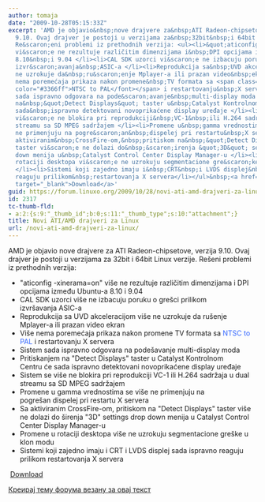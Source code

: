 ```yaml
---
author: tomaja
date: "2009-10-28T05:15:33Z"
excerpt: 'AMD je objavio&nbsp;nove drajvere za&nbsp;ATI Radeon-chipsetove, verzija
  9.10. Ovaj drajver je postoji u verzijama za&nbsp;32bit&nbsp;i 64bit Linux verzije.
  Re&scaron;eni problemi iz prethodnih verzija: <ul><li>&quot;aticonfig -xinerama=on&quot;
  vi&scaron;e ne rezultuje različitim dimenzijama i&nbsp;DPI opcijama između&nbsp;Ubuntu-a
  8.10&nbsp;i 9.04 </li><li>CAL SDK uzorci vi&scaron;e ne izbacuju poruku o gre&scaron;ci&nbsp;prilikom
  izvr&scaron;avanja&nbsp;ASIC-a </li><li>Reprodukcija sa&nbsp;UVD akceleracijom vi&scaron;e
  ne uzrokuje da&nbsp;ru&scaron;enje Mplayer-a ili prazan video&nbsp;ekran </li><li>Vi&scaron;e
  nema poremećaja prikaza nakon promene&nbsp;TV formata sa <span class="IL_AD"><font
  color="#3366ff">NTSC to PAL</font></span> i restartovanju&nbsp;X servera </li><li>Sistem
  sada ispravno odgovara na pode&scaron;avanje&nbsp;multi-display moda </li><li>Pritiskanjem
  na&nbsp;&quot;Detect Displays&quot; taster u&nbsp;Catalyst Kontrolnom Centru&nbsp;će
  sada&nbsp;ispravno detektovani novoprikaćene display uređaje </li><li>Sistem se
  vi&scaron;e ne blokira pri reprodukciji&nbsp;VC-1&nbsp;ili H.264 sadržaja u&nbsp;dual
  streamu sa SD MPEG sadržajem </li><li>Promene u&nbsp;gamma vrednostima se vi&scaron;e
  ne primenjuju na pogre&scaron;an&nbsp;dispelej pri restartu&nbsp;X servera </li><li>Sa
  aktiviranim&nbsp;CrossFire-om,&nbsp;pritiskom na&nbsp;&quot;Detect Displays&quot;
  taster vi&scaron;e ne dolazi do&nbsp;&scaron;irenja &quot;3D&quot; settings drop
  down menija u&nbsp;Catalyst Control Center Display Manager-u </li><li>Promene u
  rotaciji desktopa vi&scaron;e ne uzrokuju segmentacione gre&scaron;ke u klon modu
  </li><li>Sistemi koji zajedno imaju i&nbsp;CRT&nbsp;i LVDS displej&nbsp;sada ispravno
  reaguju prilikom&nbsp;restartovanja X servera</li></ul>&nbsp;<a href="https://a248.e.akamai.net/f/674/9206/0/www2.ati.com/drivers/linux/ati-driver-installer-9-10-x86.x86_64.run"
  target="_blank">Download</a>'
guid: https://forum.linuxo.org/2009/10/28/novi-ati-amd-drajveri-za-linux/
id: 2317
tc-thumb-fld:
- a:2:{s:9:"_thumb_id";b:0;s:11:"_thumb_type";s:10:"attachment";}
title: Novi ATI/AMD drajveri za Linux
url: /novi-ati-amd-drajveri-za-linux/
---
```

AMD je objavio&nbsp;nove drajvere za&nbsp;ATI Radeon-chipsetove, verzija 9.10. Ovaj drajver je postoji u verzijama za&nbsp;32bit&nbsp;i 64bit Linux verzije. Re&scaron;eni problemi iz prethodnih verzija: 

  * "aticonfig -xinerama=on" vi&scaron;e ne rezultuje različitim dimenzijama i&nbsp;DPI opcijama između&nbsp;Ubuntu-a 8.10&nbsp;i 9.04 
  * CAL SDK uzorci vi&scaron;e ne izbacuju poruku o gre&scaron;ci&nbsp;prilikom izvr&scaron;avanja&nbsp;ASIC-a 
  * Reprodukcija sa&nbsp;UVD akceleracijom vi&scaron;e ne uzrokuje da&nbsp;ru&scaron;enje Mplayer-a ili prazan video&nbsp;ekran 
  * Vi&scaron;e nema poremećaja prikaza nakon promene&nbsp;TV formata sa <span class="IL_AD"><font color="#3366ff">NTSC to PAL</font></span> i restartovanju&nbsp;X servera 
  * Sistem sada ispravno odgovara na pode&scaron;avanje&nbsp;multi-display moda 
  * Pritiskanjem na&nbsp;"Detect Displays" taster u&nbsp;Catalyst Kontrolnom Centru&nbsp;će sada&nbsp;ispravno detektovani novoprikaćene display uređaje 
  * Sistem se vi&scaron;e ne blokira pri reprodukciji&nbsp;VC-1&nbsp;ili H.264 sadržaja u&nbsp;dual streamu sa SD MPEG sadržajem 
  * Promene u&nbsp;gamma vrednostima se vi&scaron;e ne primenjuju na pogre&scaron;an&nbsp;dispelej pri restartu&nbsp;X servera 
  * Sa aktiviranim&nbsp;CrossFire-om,&nbsp;pritiskom na&nbsp;"Detect Displays" taster vi&scaron;e ne dolazi do&nbsp;&scaron;irenja "3D" settings drop down menija u&nbsp;Catalyst Control Center Display Manager-u 
  * Promene u rotaciji desktopa vi&scaron;e ne uzrokuju segmentacione gre&scaron;ke u klon modu 
  * Sistemi koji zajedno imaju i&nbsp;CRT&nbsp;i LVDS displej&nbsp;sada ispravno reaguju prilikom&nbsp;restartovanja X servera

&nbsp;<a href="https://a248.e.akamai.net/f/674/9206/0/www2.ati.com/drivers/linux/ati-driver-installer-9-10-x86.x86_64.run" target="_blank">Download</a><!--break-->

[Креирај тему форума везану за овај текст](https://linuxo.org/nova-tema-na-forumu/?se_pid=2317)